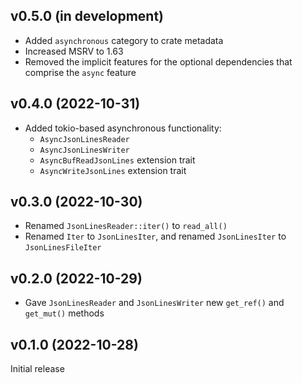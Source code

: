 v0.5.0 (in development)
-----------------------
- Added `asynchronous` category to crate metadata
- Increased MSRV to 1.63
- Removed the implicit features for the optional dependencies that comprise the
  `async` feature

v0.4.0 (2022-10-31)
-------------------
- Added tokio-based asynchronous functionality:
    - `AsyncJsonLinesReader`
    - `AsyncJsonLinesWriter`
    - `AsyncBufReadJsonLines` extension trait
    - `AsyncWriteJsonLines` extension trait

v0.3.0 (2022-10-30)
-------------------
- Renamed `JsonLinesReader::iter()` to `read_all()`
- Renamed `Iter` to `JsonLinesIter`, and renamed `JsonLinesIter` to
  `JsonLinesFileIter`

v0.2.0 (2022-10-29)
-------------------
- Gave `JsonLinesReader` and `JsonLinesWriter` new `get_ref()` and `get_mut()`
  methods

v0.1.0 (2022-10-28)
-------------------
Initial release
